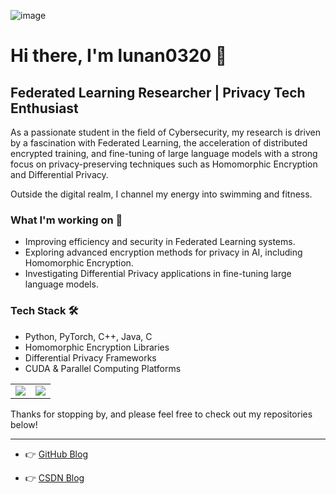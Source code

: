 ![image](https://img.shields.io/badge/lunan0320-repos-blue.svg)
# Hi there, I'm lunan0320 👋

## Federated Learning Researcher | Privacy Tech Enthusiast

As a passionate student in the field of Cybersecurity, my research is driven by a fascination with Federated Learning, the acceleration of distributed encrypted training, and fine-tuning of large language models with a strong focus on privacy-preserving techniques such as Homomorphic Encryption and Differential Privacy.

Outside the digital realm, I channel my energy into swimming and fitness.

### What I'm working on 🚀
- Improving efficiency and security in Federated Learning systems.
- Exploring advanced encryption methods for privacy in AI, including Homomorphic Encryption.
- Investigating Differential Privacy applications in fine-tuning large language models.

### Tech Stack 🛠️
- Python, PyTorch, C++, Java, C
- Homomorphic Encryption Libraries
- Differential Privacy Frameworks
- CUDA & Parallel Computing Platforms

<table>
  <tr>
    <td>
      <a href="https://github.com/lunan0320/github-readme-stats">
        <img src="https://github-readme-stats.vercel.app/api?username=lunan0320&show_icons=true&issues=true&hide=contribs&count_private=true&theme=dracula&hide_rank=True" />
      </a>
    </td>
    <td>
      <img align="center" src="https://stats.justsong.cn/api/csdn?id=qq_51927659" style="box-shadow:none !important" />
    </td>
  </tr>
</table>



Thanks for stopping by, and please feel free to check out my repositories below!



---

<!---
lunan0320/lunan0320 is a ✨ special ✨ repository because its `README.md` (this file) appears on your GitHub profile.
You can click the Preview link to take a look at your changes.
--->


<!--[![Top Langs](https://github-readme-stats.vercel.app/api/top-langs/?username=lunan0320&layout=compact&hide=html,css)](https://github.com/lunnan0320/github-readme-stats)-->
<!-- <img align="center" src="https://stats.justsong.cn/api/csdn?id=qq_51927659" style="box-shadow:none !important">-->

- 👉 [GitHub Blog](http://www.lunan0320.cn/)     

- 👉 [CSDN Blog](https://blog.csdn.net/qq_51927659)
